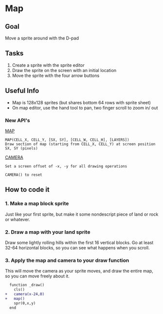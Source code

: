 # Map
## Goal
Move a sprite around with the D-pad
## Tasks
1. Create a sprite with the sprite editor
2. Draw the sprite on the screen with an initial location
3. Move the sprite with the four arrow buttons
## Useful Info
- Map is 128x128 sprites (but shares bottom 64 rows with sprite sheet)
- On map editor, use the hand tool to pan, two finger scroll to zoom in/ out
### New API's
[MAP](https://www.lexaloffle.com/dl/docs/pico-8_manual.html#MAP)
```
MAP(CELL_X, CELL_Y, [SX, SY], [CELL_W, CELL_H], [LAYERS])
Draw section of map (starting from CELL_X, CELL_Y) at screen position SX, SY (pixels)
```
[CAMERA](https://www.lexaloffle.com/dl/docs/pico-8_manual.html#CAMERA)
```
Set a screen offset of -x, -y for all drawing operations

CAMERA() to reset
```
## How to code it
### 1. Make a map block sprite
Just like your first sprite, but make it some nondescript piece of land or rock or whatever.

### 2. Draw a map with your land sprite
Draw some lightly rolling hills within the first 16 vertical blocks. Go at least 32-64 horizontal blocks, so you can see what happens when you scroll.

### 3. Apply the map and camera to your draw function
This will move the camera as your sprite moves, and draw the entire map, so you can move freely about it.
```diff
  function _draw()
    cls()
+   camera(x-24,0)
+   map()
    spr(0,x,y)
  end
```
